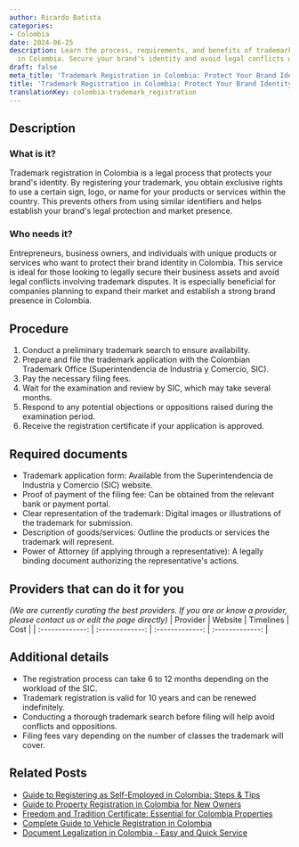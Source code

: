```yaml
---
author: Ricardo Batista
categories:
- Colombia
date: 2024-06-25
description: Learn the process, requirements, and benefits of trademark registration
  in Colombia. Secure your brand's identity and avoid legal conflicts with ease.
draft: false
meta_title: 'Trademark Registration in Colombia: Protect Your Brand Identity'
title: 'Trademark Registration in Colombia: Protect Your Brand Identity'
translationKey: colombia-trademark_registration
---
```



## Description
### What is it?
Trademark registration in Colombia is a legal process that protects your brand's identity. By registering your trademark, you obtain exclusive rights to use a certain sign, logo, or name for your products or services within the country. This prevents others from using similar identifiers and helps establish your brand's legal protection and market presence.

### Who needs it?
Entrepreneurs, business owners, and individuals with unique products or services who want to protect their brand identity in Colombia. This service is ideal for those looking to legally secure their business assets and avoid legal conflicts involving trademark disputes. It is especially beneficial for companies planning to expand their market and establish a strong brand presence in Colombia.

## Procedure

1. Conduct a preliminary trademark search to ensure availability.
2. Prepare and file the trademark application with the Colombian Trademark Office (Superintendencia de Industria y Comercio, SIC).
3. Pay the necessary filing fees.
4. Wait for the examination and review by SIC, which may take several months.
5. Respond to any potential objections or oppositions raised during the examination period.
6. Receive the registration certificate if your application is approved.


## Required documents

- Trademark application form: Available from the Superintendencia de Industria y Comercio (SIC) website.
- Proof of payment of the filing fee: Can be obtained from the relevant bank or payment portal.
- Clear representation of the trademark: Digital images or illustrations of the trademark for submission.
- Description of goods/services: Outline the products or services the trademark will represent.
- Power of Attorney (if applying through a representative): A legally binding document authorizing the representative's actions.


## Providers that can do it for you
_(We are currently curating the best providers. If you are or know a provider, please contact us or edit the page directly)_
| Provider        |     Website     |     Timelines    |       Cost      |
| :-------------: | :-------------: |  :-------------: | :-------------: |

## Additional details

- The registration process can take 6 to 12 months depending on the workload of the SIC.
- Trademark registration is valid for 10 years and can be renewed indefinitely.
- Conducting a thorough trademark search before filing will help avoid conflicts and oppositions.
- Filing fees vary depending on the number of classes the trademark will cover.




## Related Posts

- [Guide to Registering as Self-Employed in Colombia: Steps & Tips](https://tramitit.com/guides/colombia/self-employed_registration/)
- [Guide to Property Registration in Colombia for New Owners](https://tramitit.com/guides/colombia/property_registration/)
- [Freedom and Tradition Certificate: Essential for Colombia Properties](https://tramitit.com/guides/colombia/freedom_and_tradition_certificate/)
- [Complete Guide to Vehicle Registration in Colombia](https://tramitit.com/guides/colombia/vehicle_registration/)
- [Document Legalization in Colombia - Easy and Quick Service](https://tramitit.com/guides/colombia/document_legalization_certificate/)